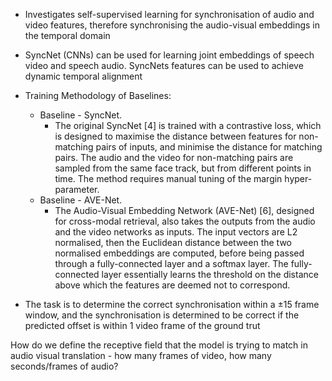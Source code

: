 
- Investigates self-supervised learning for synchronisation of audio and video features, therefore synchronising the audio-visual embeddings in the temporal domain
- SyncNet (CNNs) can be used for learning joint embeddings of speech video and speech audio. SyncNets features can be used to achieve dynamic temporal alignment


- Training Methodology of Baselines:
	- Baseline - SyncNet. 
		- The original SyncNet [4] is trained with a contrastive loss, which is designed to maximise the distance between features for non-matching pairs of inputs, and minimise the distance for matching pairs. The audio and the video for non-matching pairs are sampled from the same face track, but from different points in time. The method requires manual tuning of the margin hyper-parameter. 
	- Baseline - AVE-Net.
		- The Audio-Visual Embedding Network (AVE-Net) [6], designed for cross-modal retrieval, also takes the outputs from the audio and the video networks as inputs. The input vectors are L2 normalised, then the Euclidean distance between the two normalised embeddings are computed, before being passed through a fully-connected layer and a softmax layer. The fully-connected layer essentially learns the threshold on the distance above which the features are deemed not to correspond.

- The task is to determine the correct synchronisation within a ±15 frame window, and the synchronisation is determined to be correct if the predicted offset is within 1 video frame of the ground trut

How do we define the receptive field that the model is trying to match in audio visual translation - how many frames of video, how many seconds/frames of audio?